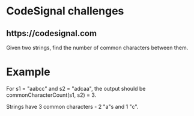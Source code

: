 <h1>CodeSignal challenges</h1>
<h2>https://codesignal.com</h2>
Given two strings, find the number of common characters between them.

<h1> Example </h1>

For s1 = "aabcc" and s2 = "adcaa", the output should be
commonCharacterCount(s1, s2) = 3.

Strings have 3 common characters - 2 "a"s and 1 "c".
